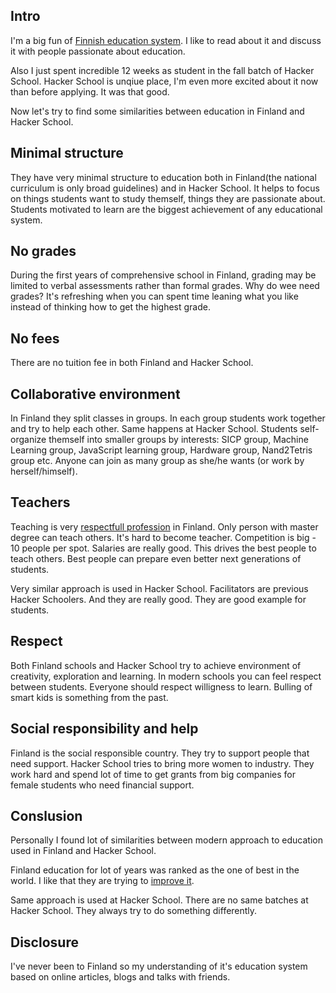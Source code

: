 <!--
name: Hacker School vs Finnish education system
description: Finding similarities between Hacker School and eudcation system in Finland
author: Anton Podviaznikov
author_email: anton@hashobject.com
author_url: http://twitter.com/podviaznikov
author_github: podviaznikov
author_twitter: podviaznikov
author_avatar: /images/anton-avatar.png
location: New York, USA
date_created: 2013-12-27
date_modified: 2013-12-29
date_published: 2013-12-27
headline:
in_language: en
keywords: hacker school, education, finland
discussion_url: https://github.com/hashobject/blog.hashobject.com/issues/10
canonical_url: http://blog.hashobject.com/hacker-school-vs-finnish-education-system
-->
## Intro

I'm a big fun of [Finnish education system](https://en.wikipedia.org/wiki/Education_in_Finland). I like to read about it and discuss it with people passionate
about education.

Also I just spent incredible 12 weeks as student in the fall batch of Hacker School. Hacker School is
unqiue place, I'm even more excited about it now than before applying. It was that good.

Now let's try to find some similarities between education in Finland and Hacker School.


## Minimal structure

They have very minimal structure to education both in Finland(the national curriculum is only broad guidelines)
and in Hacker School. It helps to focus on things students want to study themself, things they are passionate about.
Students motivated to learn are the biggest achievement of any educational system.

## No grades

During the first years of comprehensive school in Finland, grading may be limited to verbal assessments rather than formal grades.
Why do wee need grades? It's refreshing when you can spent time leaning what you like instead of
thinking how to get the highest grade.


## No fees

There are no tuition fee in both Finland and Hacker School.

## Collaborative environment

In Finland they split classes in groups. In each group students work together and try to help each other.
Same happens at Hacker School. Students self-organize themself into smaller groups by interests:
SICP group, Machine Learning group, JavaScript learning group, Hardware group, Nand2Tetris group etc.
Anyone can join as many group as she/he wants (or work by herself/himself).


## Teachers

Teaching is very [respectfull profession](https://en.wikipedia.org/wiki/Education_in_Finland#Teachers) in Finland.
Only person with master degree can teach others.
It's hard to become teacher. Competition is big - 10 people per spot. Salaries are really good.
This drives the best people to teach others. Best people can prepare even better next generations of students.

Very similar approach is used in Hacker School. Facilitators are previous Hacker Schoolers. And they
are really good. They are good example for students.

## Respect

Both Finland schools and Hacker School try to achieve environment of creativity, exploration and
learning. In modern schools you can feel respect between students. Everyone should respect willigness to learn.
Bulling of smart kids is something from the past.


## Social responsibility and help

Finland is the social responsible country. They try to support people that need support.
Hacker School tries to bring more women to industry. They work hard and spend lot of time
to get grants from big companies for female students who need financial support.


## Conslusion

Personally I found lot of similarities between modern approach to education used in Finland
and Hacker School.

Finland education for lot of years was ranked as the one of best in the world. I like that they are trying
to [improve it](http://www.finnbay.com/golden-days-where-acceptance-of-finlands-success-in-education-is-over/).

Same approach is used at Hacker School. There are no same batches at Hacker School. They always try to do something
differently.


## Disclosure

I've never been to Finland so my understanding of it's education system based on online articles,
blogs and talks with friends.

